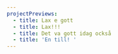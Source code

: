 ```yaml
---
projectPreviews:
  - title: Lax e gott
  - title: Lax!!!
  - title: Det va gott idag också
  - title: 'En till! '
---
```

